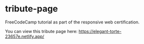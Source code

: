 # tribute-page
FreeCodeCamp tutorial as part of the responsive web certification.

You can view this tribute page here: https://elegant-torte-23657e.netlify.app/
